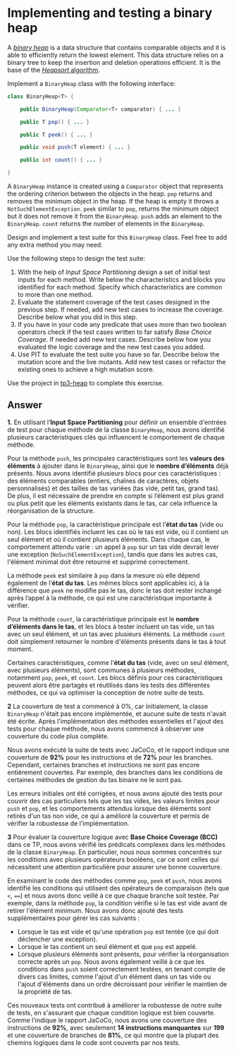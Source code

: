 # Implementing and testing a binary heap

A [*binary heap*](https://en.wikipedia.org/wiki/Binary_heap) is a data structure that contains comparable objects and it is able to efficiently return the lowest element.
This data structure relies on a binary tree to keep the insertion and deletion operations efficient. It is the base of the [*Heapsort* algorithm](https://en.wikipedia.org/wiki/Heapsort).

Implement a `BinaryHeap` class with the following interface:

```java
class BinaryHeap<T> {

    public BinaryHeap(Comparator<T> comparator) { ... }

    public T pop() { ... }

    public T peek() { ... }

    public void push(T element) { ... }

    public int count() { ... }

}
```

A `BinaryHeap` instance is created using a `Comparator` object that represents the ordering criterion between the objects in the heap.
`pop` returns and removes the minimum object in the heap. If the heap is empty it throws a `NotSuchElementException`.
`peek` similar to `pop`, returns the minimum object but it does not remove it from the `BinaryHeap`.
`push` adds an element to the `BinaryHeap`.
`count` returns the number of elements in the `BinaryHeap`.

Design and implement a test suite for this `BinaryHeap` class.
Feel free to add any extra method you may need.

Use the following steps to design the test suite:

1. With the help of *Input Space Partitioning* design a set of initial test inputs for each method. Write below the characteristics and blocks you identified for each method. Specify which characteristics are common to more than one method.
2. Evaluate the statement coverage of the test cases designed in the previous step. If needed, add new test cases to increase the coverage. Describe below what you did in this step.
3. If you have in your code any predicate that uses more than two boolean operators check if the test cases written to far satisfy *Base Choice Coverage*. If needed add new test cases. Describe below how you evaluated the logic coverage and the new test cases you added.
4. Use PIT to evaluate the test suite you have so far. Describe below the mutation score and the live mutants. Add new test cases or refactor the existing ones to achieve a high mutation score.

Use the project in [tp3-heap](../code/tp3-heap) to complete this exercise.

## Answer
**1.** En utilisant l’**Input Space Partitioning** pour définir un ensemble d'entrées de test pour chaque méthode de la classe `BinaryHeap`, nous avons identifié plusieurs caractéristiques clés qui influencent le comportement de chaque méthode. 

Pour la méthode `push`, les principales caractéristiques sont les **valeurs des éléments** à ajouter dans le `BinaryHeap`, ainsi que le **nombre d’éléments** déjà présents. Nous avons identifié plusieurs blocs pour ces caractéristiques : des éléments comparables (entiers, chaînes de caractères, objets personnalisés) et des tailles de tas variées (tas vide, petit tas, grand tas). De plus, il est nécessaire de prendre en compte si l’élément est plus grand ou plus petit que les éléments existants dans le tas, car cela influence la réorganisation de la structure.

Pour la méthode `pop`, la caractéristique principale est l’**état du tas** (vide ou non). Les blocs identifiés incluent les cas où le tas est vide, où il contient un seul élément et où il contient plusieurs éléments. Dans chaque cas, le comportement attendu varie : un appel à `pop` sur un tas vide devrait lever une exception (`NoSuchElementException`), tandis que dans les autres cas, l'élément minimal doit être retourné et supprimé correctement.

La méthode `peek` est similaire à `pop` dans la mesure où elle dépend également de l’**état du tas**. Les mêmes blocs sont applicables ici, à la différence que `peek` ne modifie pas le tas, donc le tas doit rester inchangé après l’appel à la méthode, ce qui est une caractéristique importante à vérifier.

Pour la méthode `count`, la caractéristique principale est le **nombre d’éléments dans le tas**, et les blocs à tester incluent un tas vide, un tas avec un seul élément, et un tas avec plusieurs éléments. La méthode `count` doit simplement retourner le nombre d'éléments présents dans le tas à tout moment.

Certaines caractéristiques, comme l’**état du tas** (vide, avec un seul élément, avec plusieurs éléments), sont communes à plusieurs méthodes, notamment `pop`, `peek`, et `count`. Les blocs définis pour ces caractéristiques peuvent alors être partagés et réutilisés dans les tests des différentes méthodes, ce qui va optimiser la conception de notre suite de tests.


**2** La couverture de test a commencé à 0%, car initialement, la classe `BinaryHeap` n'était pas encore implémentée, et aucune suite de tests n'avait été écrite. Après l'implémentation des méthodes essentielles et l'ajout des tests pour chaque méthode, nous avons commencé à observer une couverture du code plus complète.

Nous avons exécuté la suite de tests avec JaCoCo, et le rapport indique une couverture de **92%** pour les instructions et de **72%** pour les branches. Cependant, certaines branches et instructions ne sont pas encore entièrement couvertes. Par exemple, des branches dans les conditions de certaines méthodes de gestion du tas binaire ne le sont pas.

Les erreurs initiales ont été corrigées, et nous avons ajouté des tests pour couvrir des cas particuliers tels que les tas vides, les valeurs limites pour `push` et `pop`, et les comportements attendus lorsque des éléments sont retirés d'un tas non vide, ce qui a amélioré la couverture et permis de vérifier la robustesse de l'implémentation.


**3** Pour évaluer la couverture logique avec **Base Choice Coverage (BCC)** dans ce TP, nous avons vérifié les prédicats complexes dans les méthodes de la classe `BinaryHeap`. En particulier, nous nous sommes concentrés sur les conditions avec plusieurs opérateurs booléens, car ce sont celles qui nécessitent une attention particulière pour assurer une bonne couverture.

En examinant le code des méthodes comme `pop`, `peek` et `push`, nous avons identifié les conditions qui utilisent des opérateurs de comparaison (tels que `<`, `==`) et nous avons donc veillé à ce que chaque branche soit testée. Par exemple, dans la méthode `pop`, la condition vérifie si le tas est vide avant de retirer l'élément minimum. Nous avons donc ajouté des tests supplémentaires pour gérer les cas suivants :
- Lorsque le tas est vide et qu'une opération `pop` est tentée (ce qui doit déclencher une exception).
- Lorsque le tas contient un seul élément et que `pop` est appelé.
- Lorsque plusieurs éléments sont présents, pour vérifier la réorganisation correcte après un `pop`.
Nous avons également veillé à ce que les conditions dans `push` soient correctement testées, en tenant compte de divers cas limites, comme l'ajout d'un élément dans un tas vide ou l'ajout d'éléments dans un ordre décroissant pour vérifier le maintien de la propriété de tas.

Ces nouveaux tests ont contribué à améliorer la robustesse de notre suite de tests, en s'assurant que chaque condition logique est bien couverte. Comme l'indique le rapport JaCoCo, nous avons une couverture des instructions de **92%**, avec seulement **14 instructions manquantes** sur **199** et une couverture de branches de **81%**, ce qui montre que la plupart des chemins logiques dans le code sont couverts par nos tests.
